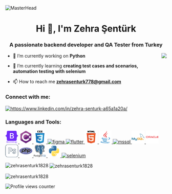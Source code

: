 ![MasterHead](https://media.licdn.com/dms/image/C4D16AQFmlrdLsF0Trw/profile-displaybackgroundimage-shrink_350_1400/0/1661095874433?e=1716422400&v=beta&t=Be7KdWjSrlcIdMyOlz30ApA9_AW2FrPA--VdBreB_38)
<h1 align="center">Hi 👋, I'm Zehra Şentürk</h1>
<h3 align="center">A passionate backend developer and QA Tester from Turkey</h3>

<img align="right" height="200" src="https://media.giphy.com/media/v1.Y2lkPTc5MGI3NjExbHhrNGx1bzdvbGRlc29hMzJzY2UwZ3VvMmJtY3RuYzdhNnlyNTRrMSZlcD12MV9pbnRlcm5hbF9naWZfYnlfaWQmY3Q9Zw/XGhTPVMgzLv7s2TOE6/giphy.gif"  />

- 🔭 I’m currently working on **Python**

- 🌱 I’m currently learning **creating test cases and scenarios, automation testing with selenium**

- 📫 How to reach me **zehrasenturk778@gmail.com**


<h3 align="left">Connect with me:</h3>
<p align="left">
<a href="https://linkedin.com/in/zehra-senturk-a65a1a20a/" target="blank"><img align="center" src="https://raw.githubusercontent.com/rahuldkjain/github-profile-readme-generator/master/src/images/icons/Social/linked-in-alt.svg" alt="https://www.linkedin.com/in/zehra-senturk-a65a1a20a/" height="30" width="40" /></a>
</p>

<h3 align="left">Languages and Tools:</h3>
<p align="left"> <a href="https://getbootstrap.com" target="_blank" rel="noreferrer"> <img src="https://raw.githubusercontent.com/devicons/devicon/master/icons/bootstrap/bootstrap-plain-wordmark.svg" alt="bootstrap" width="40" height="40"/> </a> <a href="https://www.w3schools.com/cs/" target="_blank" rel="noreferrer"> <img src="https://raw.githubusercontent.com/devicons/devicon/master/icons/csharp/csharp-original.svg" alt="csharp" width="40" height="40"/> </a> <a href="https://www.w3schools.com/css/" target="_blank" rel="noreferrer"> <img src="https://raw.githubusercontent.com/devicons/devicon/master/icons/css3/css3-original-wordmark.svg" alt="css3" width="40" height="40"/> </a> <a href="https://www.figma.com/" target="_blank" rel="noreferrer"> <img src="https://www.vectorlogo.zone/logos/figma/figma-icon.svg" alt="figma" width="40" height="40"/> </a> <a href="https://flutter.dev" target="_blank" rel="noreferrer"> <img src="https://www.vectorlogo.zone/logos/flutterio/flutterio-icon.svg" alt="flutter" width="40" height="40"/> </a> <a href="https://www.w3.org/html/" target="_blank" rel="noreferrer"> <img src="https://raw.githubusercontent.com/devicons/devicon/master/icons/html5/html5-original-wordmark.svg" alt="html5" width="40" height="40"/> </a> <a href="https://www.java.com" target="_blank" rel="noreferrer"> <img src="https://raw.githubusercontent.com/devicons/devicon/master/icons/java/java-original.svg" alt="java" width="40" height="40"/> </a> <a href="https://www.microsoft.com/en-us/sql-server" target="_blank" rel="noreferrer"> <img src="https://www.svgrepo.com/show/303229/microsoft-sql-server-logo.svg" alt="mssql" width="40" height="40"/> </a> <a href="https://www.mysql.com/" target="_blank" rel="noreferrer"> <img src="https://raw.githubusercontent.com/devicons/devicon/master/icons/mysql/mysql-original-wordmark.svg" alt="mysql" width="40" height="40"/> </a> <a href="https://www.oracle.com/" target="_blank" rel="noreferrer"> <img src="https://raw.githubusercontent.com/devicons/devicon/master/icons/oracle/oracle-original.svg" alt="oracle" width="40" height="40"/> </a> <a href="https://www.photoshop.com/en" target="_blank" rel="noreferrer"> <img src="https://raw.githubusercontent.com/devicons/devicon/master/icons/photoshop/photoshop-line.svg" alt="photoshop" width="40" height="40"/> </a> <a href="https://www.php.net" target="_blank" rel="noreferrer"> <img src="https://raw.githubusercontent.com/devicons/devicon/master/icons/php/php-original.svg" alt="php" width="40" height="40"/> </a> <a href="https://www.postgresql.org" target="_blank" rel="noreferrer"> <img src="https://raw.githubusercontent.com/devicons/devicon/master/icons/postgresql/postgresql-original-wordmark.svg" alt="postgresql" width="40" height="40"/> </a> <a href="https://www.python.org" target="_blank" rel="noreferrer"> <img src="https://raw.githubusercontent.com/devicons/devicon/master/icons/python/python-original.svg" alt="python" width="40" height="40"/> </a> <a href="https://www.selenium.dev" target="_blank" rel="noreferrer"> <img src="https://raw.githubusercontent.com/detain/svg-logos/780f25886640cef088af994181646db2f6b1a3f8/svg/selenium-logo.svg" alt="selenium" width="40" height="40"/> </a> </p>


<p><img align="left" src="https://github-readme-stats.vercel.app/api/top-langs?username=zehrasenturk1828&show_icons=true&locale=en&layout=compact" alt="zehrasenturk1828" /></p>

<p>&nbsp;<img align="center" src="https://github-readme-stats.vercel.app/api?username=zehrasenturk1828&show_icons=true&locale=en" alt="zehrasenturk1828" /></p>

<p><img align="center" src="https://github-readme-streak-stats.herokuapp.com/?user=zehrasenturk1828&" alt="zehrasenturk1828" /></p>

![Profile views counter](https://komarev.com/ghpvc/?username=Zehrasenturk1828&&style=flat-square)


